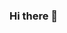 ### Hi there 👋

<!--
**Isafofano/isafofano** is a ✨ _special_ ✨ repository because its `README.md` (this file) appears on your GitHub profile.

Here are some ideas to get you started:..
- ⚡ oi, seja bem vindo ao meu perfil!
